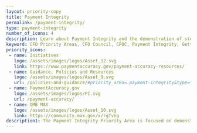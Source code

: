 ```yaml
---
layout: priority-copy
title: Payment Integrity
permalink: /payment-integrity/
type: payment-integrity
number_of_icons: 4
description: Learn about Payment Integrity and the demonstration of stewardship of taxpayer dollars. 
keyword: CFO Priority Areas, CFO Council, CFOC, Payment Integrity, Getting Payments Right, GPR
priority_icons: 
 - name: Initiatives
   logo: /assets/images/logos/Asset_12.svg
   link: https://www.paymentaccuracy.gov/payment-accuracy-resources/
 - name: Guidance, Policies and Resources
   logo: /assets/images/logos/Asset_9.svg
   url: /policies-and-guidance/#priority_area=.payment-integrity&type=*
 - name: PaymentAccuracy.gov
   logo: /assets/images/logos/PI.svg
   url: /payment-accuracy/
 - name: OMB MAX
   logo: /assets/images/logos/Asset_10.svg
   link: https://community.max.gov/x/rgTvVg
description1: The Payment Integrity Priority Area is focused on demonstrating stewardship of taxpayer dollars by reducing monetary loss and making payments correctly the first time.
---
```


